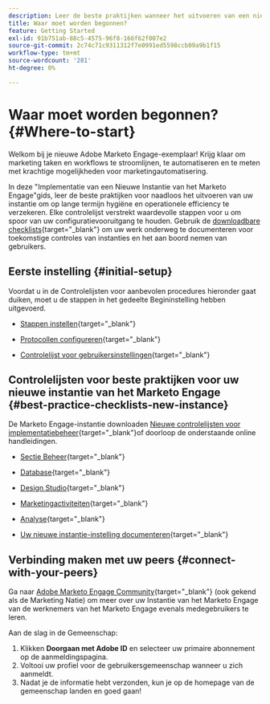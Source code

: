```yaml
---
description: Leer de beste praktijken wanneer het uitvoeren van een nieuw Marketo Engage instantie. Door de prestaties bij te houden, kunt u optimaal uit het Marketo Engage halen en uw exemplaar instellen voor langdurige hygiëne en efficiëntie. Als nieuwe beheerder die door een nieuwe instantie navigeert, gebruikt u deze hulplijnen om scherpgesteld en georganiseerd te blijven.
title: Waar moet worden begonnen?
feature: Getting Started
exl-id: 91b751ab-88c5-4575-96f8-166f62f007e2
source-git-commit: 2c74c71c9311312f7e0991ed5598ccb09a9b1f15
workflow-type: tm+mt
source-wordcount: '281'
ht-degree: 0%

---
```


# Waar moet worden begonnen? {#Where-to-start}

Welkom bij je nieuwe Adobe Marketo Engage-exemplaar! Krijg klaar om marketing taken en workflows te stroomlijnen, te automatiseren en te meten met krachtige mogelijkheden voor marketingautomatisering.

In deze &quot;Implementatie van een Nieuwe Instantie van het Marketo Engage&quot;gids, leer de beste praktijken voor naadloos het uitvoeren van uw instantie om op lange termijn hygiëne en operationele efficiency te verzekeren. Elke controlelijst verstrekt waardevolle stappen voor u om spoor van uw configuratievooruitgang te houden. Gebruik de [downloadbare checklists](/help/marketo/getting-started/implementing-a-new-marketo-engage-instance/assets/adobe-marketo-engage-new-instance-admin-checklist.xlsx){target="_blank"} om uw werk onderweg te documenteren voor toekomstige controles van instanties en het aan boord nemen van gebruikers.

## Eerste instelling {#initial-setup}

Voordat u in de Controlelijsten voor aanbevolen procedures hieronder gaat duiken, moet u de stappen in het gedeelte Begininstelling hebben uitgevoerd.

* [Stappen instellen](/help/marketo/getting-started/initial-setup/setup-steps.md){target="_blank"}

* [Protocollen configureren](/help/marketo/getting-started/initial-setup/configure-protocols-for-marketo.md){target="_blank"}

* [Controlelijst voor gebruikersinstellingen](/help/marketo/getting-started/initial-setup/user-setup.md){target="_blank"}

## Controlelijsten voor beste praktijken voor uw nieuwe instantie van het Marketo Engage {#best-practice-checklists-new-instance}

De Marketo Engage-instantie downloaden [Nieuwe controlelijsten voor implementatiebeheer](/help/marketo/getting-started/implementing-a-new-marketo-engage-instance/assets/adobe-marketo-engage-new-instance-admin-checklist.xlsx){target="_blank"}of doorloop de onderstaande online handleidingen.

* [Sectie Beheer](/help/marketo/getting-started/implementing-a-new-marketo-engage-instance/admin-section-checklist.md){target="_blank"}

* [Database](/help/marketo/getting-started/implementing-a-new-marketo-engage-instance/database-checklist.md){target="_blank"}

* [Design Studio](/help/marketo/getting-started/implementing-a-new-marketo-engage-instance/design-studio-checklist.md){target="_blank"}

* [Marketingactiviteiten](/help/marketo/getting-started/implementing-a-new-marketo-engage-instance/marketing-activities-checklist.md){target="_blank"}

* [Analyse](/help/marketo/getting-started/implementing-a-new-marketo-engage-instance/analytics-checklist.md){target="_blank"}

* [Uw nieuwe instantie-instelling documenteren](/help/marketo/getting-started/implementing-a-new-marketo-engage-instance/document-your-setup.md){target="_blank"}

## Verbinding maken met uw peers {#connect-with-your-peers}

Ga naar [Adobe Marketo Engage Community](https://nation.marketo.com/){target="_blank"} (ook gekend als de Marketing Natie) om meer over uw Instantie van het Marketo Engage van de werknemers van het Marketo Engage evenals medegebruikers te leren.

Aan de slag in de Gemeenschap:

1. Klikken **Doorgaan met Adobe ID** en selecteer uw primaire abonnement op de aanmeldingspagina.
1. Voltooi uw profiel voor de gebruikersgemeenschap wanneer u zich aanmeldt.
1. Nadat je de informatie hebt verzonden, kun je op de homepage van de gemeenschap landen en goed gaan!

